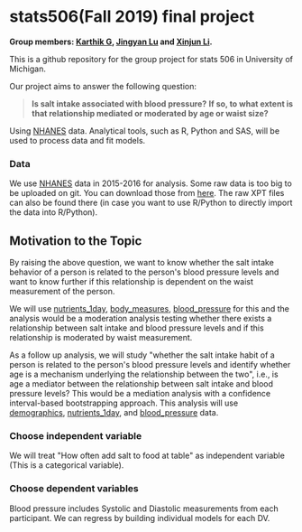 # stats506(Fall 2019) final project

**Group members: [Karthik G](mailto:gkarthik@umich.edu), [Jingyan Lu](mailto:andrealu@umich.edu)
and [Xinjun Li](mailto:lixinjun@umich.edu).**

This is a github repository for the group project for stats 506 in University of Michigan.

Our project aims to answer the following question:

>**Is salt intake associated with blood pressure?**
**If so, to what extent is that relationship mediated or moderated by age or waist size?**

Using [NHANES](https://wwwn.cdc.gov/nchs/nhanes/continuousnhanes/default.aspx) data.
Analytical tools, such as R, Python and SAS, will be used to process data and fit models.

### Data

We use [NHANES](https://wwwn.cdc.gov/nchs/nhanes/continuousnhanes/default.aspx) data in 2015-2016 for analysis.
Some raw data is too big to be uploaded on git. You can download those from [here](https://umich.app.box.com/folder/93901427237). The raw XPT files can also be found there (in case you want to use R/Python to directly import the data into R/Python).


## Motivation to the Topic

By raising the above question, we want to know whether the salt intake behavior of a person is related to the person's blood pressure
levels and want to know further if this relationship is dependent on the waist measurement of the person.


 We will use [nutrients_1day], [body_measures], [blood_pressure] for this and the analysis would be a moderation analysis testing
 whether there exists a relationship between salt intake and blood pressure levels and if this relationship is moderated by waist
 measurement.

As a follow up analysis, we will study "whether the salt intake habit of a person is related to the person's blood pressure levels and
identify whether age is a mechanism underlying the relationship between the two", i.e., is age a mediator between the relationship
between salt intake and blood pressure levels? This would be a  mediation analysis with a confidence interval-based bootstrapping
approach. This analysis will use [demographics], [nutrients_1day], and [blood_pressure] data.

[nutrients_1day]:https://github.com/multisensorylb/stats506/blob/master/RawData/Dietary_nutrients_firstday_2015_16.xlsx
[body_measures]:https://github.com/multisensorylb/stats506/blob/master/RawData/Body_measures_2015_16.xlsx
[blood_pressure]:https://github.com/multisensorylb/stats506/blob/master/RawData/Blood_Pressure_2015_16.xlsx
[demographics]:https://github.com/multisensorylb/stats506/blob/master/RawData/demographics_15_16.xlsx


### Choose independent variable

We will treat "How often add salt to food at table" as independent variable (This is a categorical variable).

<!--
Note: we need to drop missing values and '9' or '99' which represent "don't know"
-->

### Choose dependent variables

Blood pressure includes Systolic and Diastolic measurements from each participant. We can regress by building individual models for
each DV.

<!--
There is also possible a possibility to treat blood pressure as a categorical variable.
For example hypertension, normal, hypotension ([Softmax](http://deeplearning.stanford.edu/tutorial/supervised/SoftmaxRegression/) can
deal with this).
Or just group the blood pressure by hypertension, normal, hypotensio, and regress respectively.

### Choose control variables

There are some studies show that some genetic factors may affect blood pressure.
However, in this project we may want to focus on the influence of diet habits, age and waist size on blood pressure.
We may want to treat race, gender BMI etc. as control variables. But, currently, we are interested in studying moderation and
mediation effects, which might not require control variables that need to be explicity stated as part of the model.
-->
